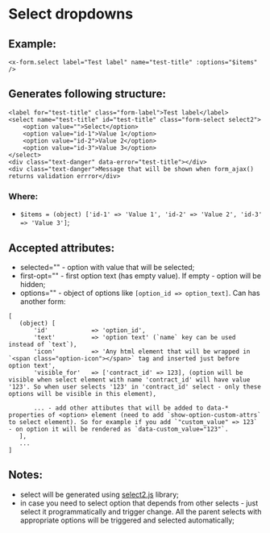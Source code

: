 # Select dropdowns

## Example:
```
<x-form.select label="Test label" name="test-title" :options="$items" />
```


## Generates following structure:

```
<label for="test-title" class="form-label">Test label</label>
<select name="test-title" id="test-title" class="form-select select2">
    <option value="">Select</option>
    <option value="id-1">Value 1</option>
    <option value="id-2">Value 2</option>
    <option value="id-3">Value 3</option>
</select>
<div class="text-danger" data-error="test-title"></div>
<div class="text-danger">Message that will be shown when form_ajax() returns validation errror</div>
```

### Where:
  - `$items = (object) ['id-1' => 'Value 1', 'id-2' => 'Value 2', 'id-3' => 'Value 3']`;


## Accepted attributes:
 * selected="" - option with value that will be selected;
 * first-opt="" - first option text (has empty value). If empty - option will be hidden;
 * options="" - object of options like `[option_id => option_text]`. Can has another form: 
 ```
[
    (object) [
        'id'            => 'option_id',
        'text'          => 'option text' (`name` key can be used instead of `text`),
        'icon'          => 'Any html element that will be wrapped in `<span class="option-icon"></span>` tag and inserted just before option text',
        'visible_for'   => ['contract_id' => 123], (option will be visible when select element with name 'contract_id' will have value '123'. So when user selects '123' in 'contract_id' select - only these options will be visible in this element),

        ... - add other attibutes that will be added to data-* properties of <option> element (need to add `show-option-custom-attrs` to select element). So for example if you add `"custom_value" => 123` - on option it will be rendered as `data-custom_value="123"`.
    ], 
    ...
]
 ```

## Notes:
 - select will be generated using [select2.js](https://select2.org/) library;
 - in case you need to select option that depends from other selects - just select it programmatically and trigger change. All the parent selects with appropriate options will be triggered and selected automatically;